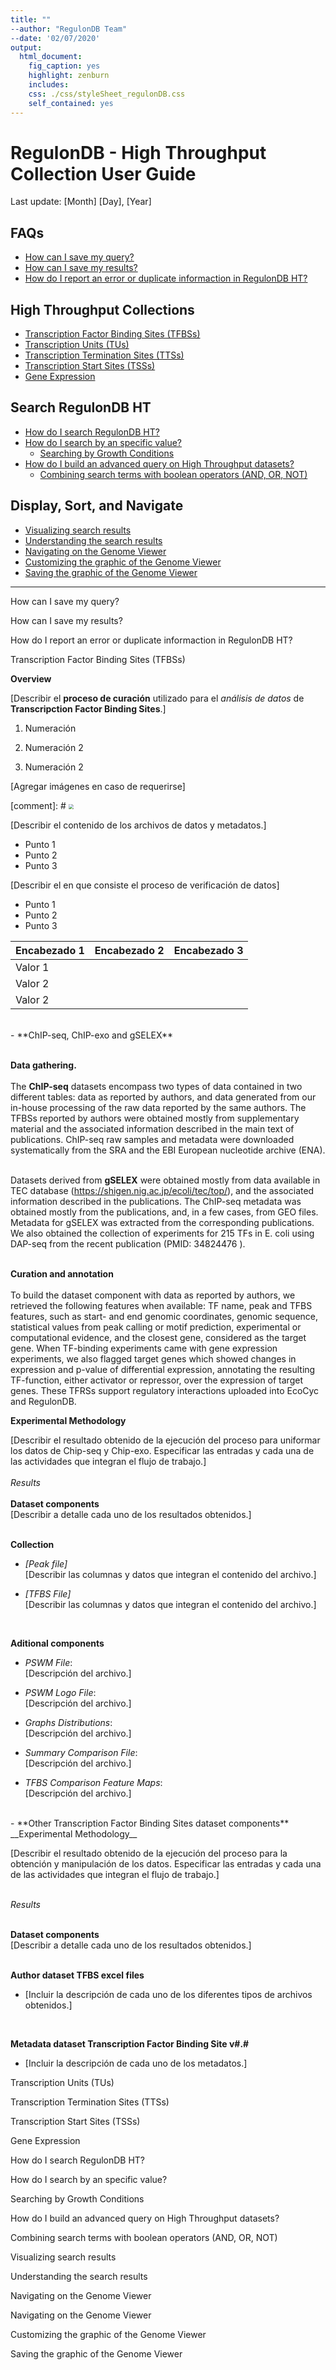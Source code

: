 ```yaml
---
title: ""
--author: "RegulonDB Team"
--date: '02/07/2020'
output:
  html_document:
    fig_caption: yes
    highlight: zenburn
    includes:
    css: ./css/styleSheet_regulonDB.css
    self_contained: yes
---
```


# RegulonDB - High Throughput Collection User Guide
Last update: [Month] [Day], [Year]

## FAQs
- [How can I save my query?](#save-query)
- [How can I save my results?](#save-results)
- [How do I report an error or duplicate informaction in RegulonDB HT?](#report-error)

## High Throughput Collections
- [Transcription Factor Binding Sites (TFBSs)](#tfbs)
- [Transcription Units (TUs)](#tu)
- [Transcription Termination Sites (TTSs)](#tts)
- [Transcription Start Sites (TSSs)](#tss)
- [Gene Expression](#gene-expression)

## Search RegulonDB HT
- [How do I search RegulonDB HT?](#search)
- [How do I search by an specific value?](#search-specific-value)
  - [Searching by Growth Conditions](#search-gc)
- [How do I build an advanced query on High Throughput datasets?](#build-query)
  - [Combining search terms with boolean operators (AND, OR, NOT)](#search-boolean)

## Display, Sort, and Navigate
- [Visualizing search results](#view-results)
- [Understanding the search results](#understanding-results)
- [Navigating on the Genome Viewer](#nav-genome-viewer)
- [Customizing the graphic of the Genome Viewer](#graphic-genome-viewer)
- [Saving the graphic of the Genome Viewer](#save-genome-viewer)



___

<a name="save-query">How can I save my query?</a>  

<a name="save-results">How can I save my results?</a>  

<a name="report-error">How do I report an error or duplicate informaction in RegulonDB HT?</a>  


<a name="tfbs">Transcription Factor Binding Sites (TFBSs)</a>  

 __Overview__

[Describir el **proceso de curación** utilizado para el *análisis de datos* de **Transcripction Factor Binding Sites**.]


1. Numeración

2. Numeración 2

3. Numeración 2

   

[Agregar imágenes en caso de requerirse]  

[comment]: # <img src="./imgs/WorkflowHT.png" style="zoom:50%;" />



[Describir el contenido de los archivos de datos y metadatos.]  

- Punto 1
- Punto 2
- Punto 3


[Describir el en que consiste el proceso de verificación de datos]  

- Punto 1
- Punto 2
- Punto 3



| Encabezado 1 | Encabezado 2 | Encabezado 3 |
| ------------ | ------------ | ------------ |
| Valor 1      |              |              |
| Valor 2      |              |              |
| Valor 2      |              |              |


<br>
- **ChIP-seq, ChIP-exo and gSELEX**
<br><br>  

__Data gathering.__  
<br>
The **ChIP-seq** datasets encompass two types of data contained in two different tables: data as reported by authors, and data generated from our in-house processing of the raw data reported by the same authors. The TFBSs reported by authors were obtained mostly from supplementary material and the associated information described in the main text of publications.  ChIP-seq raw samples and metadata were downloaded systematically from the SRA and the EBI European nucleotide archive (ENA).  
<br>


Datasets derived from **gSELEX** were obtained mostly from data available in TEC database (https://shigen.nig.ac.jp/ecoli/tec/top/), and the associated information described in the publications. The ChIP-seq metadata was obtained mostly from the publications, and, in a few cases, from GEO files. Metadata for gSELEX was extracted from the corresponding publications. We also obtained the collection of experiments for 215 TFs in E. coli using DAP-seq from the recent publication (PMID: 34824476 ).  
<br>

__Curation and annotation__  
<br>
To build the dataset component with data as reported by authors, we retrieved the following features when available: TF name, peak and TFBS features, such as start- and end genomic coordinates, genomic sequence, statistical values from peak calling or motif prediction, experimental or computational evidence, and the closest gene, considered as the target gene.  When TF-binding experiments came with gene expression experiments, we also flagged target genes which showed changes in expression and p-value of differential expression, annotating the resulting TF-function, either activator or repressor, over the expression of target genes. These TFRSs support regulatory interactions uploaded into EcoCyc and RegulonDB.  



__Experimental Methodology__

[Describir el resultado obtenido de la ejecución del proceso para uniformar los datos de Chip-seq y Chip-exo. Especificar las entradas y cada una de las actividades que integran el flujo de trabajo.]  
<br>
_Results_  
<br>
__Dataset components__  
[Describir a detalle cada uno de los resultados obtenidos.]  
<br>

__Collection__  

  - _[Peak file]_  
    [Describir las columnas y datos que integran el contenido del archivo.]  
  
  - _[TFBS File]_  
    [Describir las columnas y datos que integran el contenido del archivo.]  
<br>

__Aditional components__

- _PSWM File_:  
    [Descripción del archivo.]  
    
- _PSWM Logo File_:  
    [Descripción del archivo.]  
    
- _Graphs Distributions_:  
    [Descripción del archivo.]  
    
- _Summary  Comparison File_:  
    [Descripción del archivo.]  

- _TFBS Comparison Feature Maps_:  
      [Descripción del archivo.]  
     
<br>
- **Other Transcription Factor Binding Sites dataset components**

<br>
__Experimental Methodology__  

[Describir el resultado obtenido de la ejecución del proceso para la obtención y manipulación de los datos. Especificar las entradas y cada una de las actividades que integran el flujo de trabajo.]  
<br>  

_Results_  
<br>  

__Dataset components__  
[Describir a detalle cada uno de los resultados obtenidos.]  
<br>  

__Author dataset TFBS excel files__  

  - [Incluir la descripción de cada uno de los diferentes tipos de archivos obtenidos.]  
<br>

__Metadata dataset Transcription Factor Binding Site v#.#__  

  - [Incluir la descripción de cada uno de los metadatos.]  



<a name="tu">Transcription Units (TUs)</a>  

<a name="tts">Transcription Termination Sites (TTSs)</a>  

<a name="tss">Transcription Start Sites (TSSs)</a> 

<a name="gene-expression">Gene Expression</a>  


<a name="search">How do I search RegulonDB HT?</a>  


<a name="search-specific-value">How do I search by an specific value?</a>  

<a name="search-gc">Searching by Growth Conditions</a>  


<a name="build-queryc">How do I build an advanced query on High Throughput datasets?</a>  

<a name="search-boolean">Combining search terms with boolean operators (AND, OR, NOT)</a>  


<a name="view-results">Visualizing search results</a>  

<a name="understanding-results">Understanding the search results</a>  

<a name="nav-genome-viewer">Navigating on the Genome Viewer</a>  

<a name="nav-genome-viewer">Navigating on the Genome Viewer</a>  

<a name="graphic-genome-viewer">Customizing the graphic of the Genome Viewer</a>  

<a name="save-genome-viewer">Saving the graphic of the Genome Viewer</a>  





